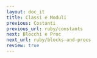 ```yaml
---
layout: doc_it
title: Classi e Moduli
previous: Costanti
previous_url: ruby/constants
next: Blocchi e Proc
next_url: ruby/blocks-and-procs
review: true
---
```


